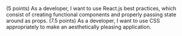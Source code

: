 <!-- (5 points) As a developer, I want to make good, consistent commits (at least 25 for the entire team for both the backend and frontend).  -->
<!-- (5 points) As a web designer, I want to create a wireframe for my application  -->
(5 points) As a developer, I want to use React.js best practices, which consist of creating functional components and properly passing state around as props. 
(7.5 points) As a developer, I want to use CSS appropriately to make an aesthetically pleasing application. 
<!-- (10 points) As a developer, I want to use Axios to make GET requests to the YouTube API to pull in video data.  -->
<!-- (5 points) As a user, I want to be able to search for YouTube videos and see a video related to my search populate my embedded video player. (API CALL #1)  -->
<!-- (5 points) As a user, I want to be able to play a YouTube video in the embedded video player (iframe HTML element).  -->
<!-- (5 points) As a user, I want to see the title and description of the currently playing video.  -->
<!-- (5 points) As a user, I want to see a grouping of videos related to my selected video. (API CALL #2)  -->
<!-- (5 points) As a user, I want to be able to select a video to be played from the list of related videos to my search.  -->
<!-- (7.5 points) As a registered user, I want to add a comment to a video in the comment section (Using Axios to make POST requests to my backend API).  -->
<!-- When comments are added to the backend for a specific video, I want to make a GET request every time that video is loaded as the currently playing video and see all comments for that video. -->


<!-- 1) Create Video Card 
    <!-- 1a) Show Video Image - DONE
    <!-- 1b) Show Video Title - DONE
    <!-- 1c) OnClick handler 
    <!-- 1d) Send video id to video player via click -->

<!-- 2) Create onClick to navigate from Video Card to Video Page and play selected Video -->

<!-- 3) Create single I-Frame for Video player  -->

<!-- 4) Related Videos -->

<!-- 5) Create CommentList
    a) Create comment Post form.
        1. Authenticate Comment Post with login token.
        2. Show comment post form under selected video description.
    b) Render/ show comments under post form on video page.
        1.  -->